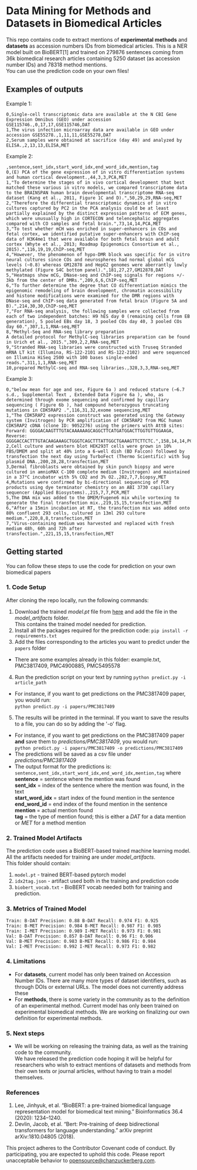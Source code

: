 # Data Mining for Methods and Datasets in Biomedical Articles

This repo contains code to extract mentions of **experimental methods** and **datasets** as accession numbers IDs from biomedical articles.
This is a NER model built on BioBERT[1] and trained on 279876 sentences coming from 36k biomedical research articles containing 5250 dataset (as accession number IDs) and 78318 method mentions. <br>
You can use the prediction code on your own files!

## Examples of outputs
Example 1:
```,sentence,sent_idx,start_word_idx,end_word_idx,mention,tag
0,Single-cell transcriptomic data are available at the N CBI Gene Expression Omnibus (GEO) under accession GSE115746.,0,17,17,GSE115746,DAT
1,The virus infection microarray data are available in GEO under accession GSE55278.,1,11,11,GSE55278,DAT
2,Serum samples were obtained at sacrifice (day 49) and analyzed by ELISA.,2,13,13,ELISA,MET
```
Example 2:
```
,sentence,sent_idx,start_word_idx,end_word_idx,mention,tag
0,(E) PCA of the gene expression of in vitro differentiation systems and human cortical development.,44,3,3,PCA,MET
1,"To determine the stages of in vivo cortical development that best matched these various in vitro models, we compared transcriptome data to the BRAINSPAN human brain developmental transcriptome RNA-seq dataset (Kang et al., 2011, Figure 1C and D).",50,29,29,RNA-seq,MET
2,"Therefore the differential transcriptomic dynamics of in vitro cultures captured by PC2 in the PCA analysis could be at least partially explained by the distinct expression patterns of ECM genes, which were unusually high in CORTECON and telencephalic aggregates compared with CO samples and fetal brain.",73,14,14,PCA,MET
3,"To test whether mCH was enriched in super-enhancers in COs and fetal cortex, we identified putative super-enhancers with ChIP-seq data of H3K4me1 that were available for both fetal brain and adult cortex (Whyte et al., 2013; Roadmap Epigenomics Consortium et al., 2015).",116,19,19,ChIP-seq,MET
4,"However, the phenomenon of hypo-DMR block was specific for in vitro neural cultures since COs and neurospheres had normal global mCG levels (~0.8) whereas GM12878 and HepG2 genomes were aberrantly lowly methylated (Figure S4C bottom panel).",181,27,27,GM12878,DAT
5,"Heatmaps show mCG, DNase-seq and ChIP-seq signals for regions +/- 3kb from the center of DMRs.",209,6,6,ChIP-seq,MET
6,"To further determine the degree that CO differentiation mimics the epigenomic remodeling of brain development, chromatin accessibility and histone modifications were examined for the DMR regions with DNase-seq and ChIP-seq data generated from fetal brain (Figure 5A and B).",214,30,30,ChIP-seq,MET
7,"For RNA-seq analysis, the following samples were collected from each of two independent batches: H9 hES day 0 (remaining cells from EB generation), 5 pooled EBs day 18, 3 pooled COs day 40, 3 pooled COs day 60.",307,1,1,RNA-seq,MET
8,"Methyl-Seq and RNA-seq library preparation
A detailed protocol for MethylC-seq libraries preparation can be found in Urich et al., 2015.",309,2,2,RNA-seq,MET
9,"Stranded RNA-seq libraries were constructed with Truseq Stranded mRNA LT kit (Illumina, RS-122-2101 and RS-122-2102) and were sequenced on Illumina HiSeq 2500 with 100 bases single-ended reads.",311,1,1,RNA-seq,MET
10,prepared MethylC-seq and RNA-seq libraries.,328,3,3,RNA-seq,MET
```
Example 3:
```,sentence,sent_idx,start_word_idx,end_word_idx,mention,tag
0,"below mean for age and sex, Figure 6a ) and reduced stature (−6.7 s.d., Supplemental Text , Extended Data Figure 6a ), who, as determined through exome sequencing and confirmed by capillary sequencing ( Figure 6b ), had compound heterozygous truncating mutations in CDK5RAP2 .",116,31,32,exome sequencing,MET
1,"The CDK5RAP2 expression construct was generated using the Gateway system (Invitrogen) by PCR amplification of CDK5RAP2 from MGC human CDK5RAP2 cDNA (clone ID: 9052276) using the primers with AttB sites: Forward: GGGGACAAGTTTGTACAAAAAAGCAGGCTTCATGATGGACTTGGTGTTGGAAGA, Reverse: GGGGACCACTTTGTACAAGAAAGCTGGGTCAGCTTTATTGGCTGAAAGTTCTTCTC.",158,14,14,PCR,MET
2,Cell culture and western blot HEK293T cells were grown in 10% FBS/DMEM and split at 40% into a 6-well dish (BD Falcon) followed by transfection the next day using TurboFect (Thermo Scientific) with 5ug plasmid DNA.,200,28,28,transfection,MET
3,Dermal fibroblasts were obtained by skin punch biopsy and were cultured in amnioMAX C-100 complete medium (Invitrogen) and maintained in a 37°C incubator with 5% CO2 and 3% O2.,202,7,7,biopsy,MET
4,Mutations were confirmed by bi-directional sequencing of PCR products using dye terminator chemistry on an ABI 3730 capillary sequencer (Applied Biosystems).,215,7,7,PCR,MET
5,The DNA mix was added to the DMEM/Fugene6 mix while vortexing to generate the final transfection mix.,219,15,15,transfection,MET
6,"After a 15min incubation at RT, the transfection mix was added onto 80% confluent 293 cells, cultured in 13ml 293 culture medium.",220,8,8,transfection,MET
7,"Virus-containing medium was harvested and replaced with fresh medium 48h, 60h and 72h after transfection.",221,15,15,transfection,MET
```
## Getting started
You can follow these steps to use the code for prediction on your own biomedical papers
### 1. Code Setup

After cloning the repo locally, run the following commands: <br>
1. Download the trained *model.pt* file from [here](https://drive.google.com/file/d/1MiA60qli7mwo5hMa4fl401bpctfR9VeJ/view?usp=sharing) and add the file in the *model_artifacts* folder. <br> 
This contains the trained model needed for prediction.
2. Install all the packages required for the prediction code: ```pip install -r requirements.txt``` 
3. Add the files corresponding to the articles you want to predict under the ```papers``` folder 
- There are some examples already in this folder: example.txt, PMC3817409, PMC4900885, PMC5495578 <br>
4. Run the prediction script on your text by running ```python predict.py -i article_path```
- For instance, if you want to get predictions on the PMC3817409 paper, you would run: <br>
```python predict.py -i papers/PMC3817409```
5. The results will be printed in the terminal. If you want to save the results to a file, you can do so by adding the '-o' flag. <br>
- For instance, if you want to get predictions on the PMC3817409 paper **and** save them to *predictions/PMC3817409*, you would run: <br>
```python predict.py -i papers/PMC3817409 -o predictions/PMC3817409```
- The predictions will be saved as a csv file under *predictions/PMC3817409*
- The output format for the predictions is:
```sentence,sent_idx,start_word_idx,end_word_idx,mention,tag``` where
**sentence** = sentence where the mention was found <br>
**sent_idx** = index of the sentence where the mention was found, in the text <br>
**start_word_idx** = start index of the found mention in the sentence <br>
**end_word_id** = end index of the found mention in the sentence <br>
**mention** = actual mention found <br>
**tag** = the type of mention found; this is either a *DAT* for a data mention or *MET* for a method mention <br>

### 2. Trained Model Artifacts
The prediction code uses a BioBERT-based trained machine learning model. <br>
All the artifacts needed for training are under *model_artifacts*. <br>
This folder should contain:
1. ```model.pt``` - trained BERT-based pytorch model
2. ```idx2tag.json``` - artifact used both in the training and prediction code
3. ```biobert_vocab.txt``` - BioBERT vocab needed both for training and prediction.

### 3. Metrics of Trained Model
```Train: B-DAT Precision: 0.88 B-DAT Recall: 0.974 F1: 0.925``` <br>
```Train: B-MET Precision: 0.984 B-MET Recall: 0.987 F1: 0.985``` <br>
```Train: I-MET Precision: 0.989 I-MET Recall: 0.973 F1: 0.981``` <br>
```Val: B-DAT Precision: 0.857 B-DAT Recall: 0.96 F1: 0.906``` <br>
```Val: B-MET Precision: 0.983 B-MET Recall: 0.986 F1: 0.984``` <br>
```Val: I-MET Precision: 0.992 I-MET Recall: 0.973 F1: 0.982``` <br>

### 4. Limitations
- For **datasets**, current model has only been trained on Accession Number IDs. There are many more types of dataset identifiers, such as through DOIs or external URLs. The model does not currently address these
- For **methods**, there is some variety in the community as to the definition of an experimental method. Current model has only been trained on experimental biomedical methods. We are working on finalizing our own definition for experimental methods.


### 5. Next steps
- We will be working on releasing the training data, as well as the training code to the community. <br> We have released the prediction code hoping it will be helpful for researchers who wish to extract mentions of datasets and methods from their own texts or journal articles, without having to train a model themselves. 

### References
1. Lee, Jinhyuk, et al. “BioBERT: a pre-trained biomedical language representation model for biomedical text mining.” Bioinformatics 36.4 (2020): 1234–1240. <br>
2. Devlin, Jacob, et al. “Bert: Pre-training of deep bidirectional transformers for language understanding.” arXiv preprint arXiv:1810.04805 (2018).

This project adheres to the Contributor Covenant code of conduct. By participating, you are expected to uphold this code. Please report unacceptable behavior to opensource@chanzuckerberg.com.
